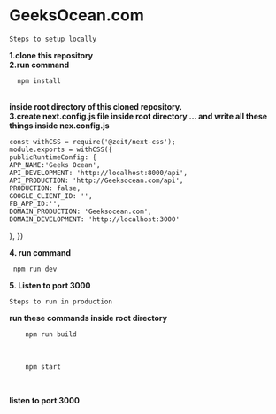# GeeksOcean.com

    Steps to setup locally

 <b>1.clone this repository</b>
<br />
 <b>2.run command</b>
<br />

      npm install

<br />
 <b>inside root directory of this cloned repository.</b>
<br />
 <b>3.create next.config.js file inside root directory ...
   and write all these things inside nex.config.js</b>

    const withCSS = require('@zeit/next-css');
    module.exports = withCSS({
    publicRuntimeConfig: {
    APP_NAME:'Geeks Ocean',
    API_DEVELOPMENT: 'http://localhost:8000/api',
    API_PRODUCTION: 'http://Geeksocean.com/api',
    PRODUCTION: false,
    GOOGLE_CLIENT_ID: '',
    FB_APP_ID:'',
    DOMAIN_PRODUCTION: 'Geeksocean.com',
    DOMAIN_DEVELOPMENT: 'http://localhost:3000'
  },
})

<b>4. run command</b>
<br />

     npm run dev

<b>5. Listen to port 3000</b>



    Steps to run in production

<b>run these commands inside root directory</b>
<br />

        npm run build

<br />

        npm start

<br />

<b>listen to port 3000</b>
